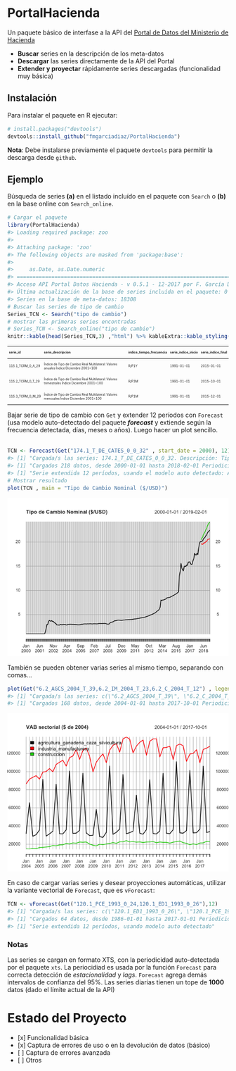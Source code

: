 
<!-- README.md is generated from README.Rmd. Please edit that file -->

# PortalHacienda

Un paquete básico de interfase a la API del [Portal de Datos del
Ministerio de Hacienda](https://www.minhacienda.gob.ar/datos/)

  - **Buscar** series en la descripción de los meta-datos
  - **Descargar** las series directamente de la API del Portal
  - **Extender y proyectar** rápidamente series descargadas
    (funcionalidad muy básica)

## Instalación

Para instalar el paquete en R ejecutar:

``` r
# install.packages("devtools")
devtools::install_github("fmgarciadiaz/PortalHacienda")
```

**Nota**: Debe instalarse previamente el paquete `devtools` para
permitir la descarga desde `github`.

## Ejemplo

Búsqueda de series **(a)** en el listado incluído en el paquete con
`Search` o **(b)** en la base online con `Search_online`.

``` r
# Cargar el paquete
library(PortalHacienda)
#> Loading required package: zoo
#> 
#> Attaching package: 'zoo'
#> The following objects are masked from 'package:base':
#> 
#>     as.Date, as.Date.numeric
#> =============================================================================
#> Acceso API Portal Datos Hacienda - v 0.5.1 - 12-2017 por F. García Díaz
#> Última actualización de la base de series incluída en el paquete: 0 días
#> Series en la base de meta-datos: 18308
# Buscar las series de tipo de cambio
Series_TCN <- Search("tipo de cambio")         
# mostrar las primeras series encontradas
# Series_TCN <- Search_online("tipo de cambio")         
knitr::kable(head(Series_TCN,3) ,"html") %>% kableExtra::kable_styling(font_size = 7)    
```

<table class="table" style="font-size: 7px; margin-left: auto; margin-right: auto;">

<thead>

<tr>

<th style="text-align:left;">

serie\_id

</th>

<th style="text-align:left;">

serie\_descripcion

</th>

<th style="text-align:left;">

indice\_tiempo\_frecuencia

</th>

<th style="text-align:left;">

serie\_indice\_inicio

</th>

<th style="text-align:left;">

serie\_indice\_final

</th>

</tr>

</thead>

<tbody>

<tr>

<td style="text-align:left;">

115.1\_TCRM\_0\_A\_29

</td>

<td style="text-align:left;">

Índice de Tipo de Cambio Real Multilateral: Valores anuales Índice
Diciembre 2001=100

</td>

<td style="text-align:left;">

R/P1Y

</td>

<td style="text-align:left;">

1991-01-01

</td>

<td style="text-align:left;">

2015-01-01

</td>

</tr>

<tr>

<td style="text-align:left;">

115.2\_TCRM\_0\_T\_29

</td>

<td style="text-align:left;">

Índice de Tipo de Cambio Real Multilateral: Valores trimestrales Índice
Diciembre 2001=100

</td>

<td style="text-align:left;">

R/P3M

</td>

<td style="text-align:left;">

1991-01-01

</td>

<td style="text-align:left;">

2015-10-01

</td>

</tr>

<tr>

<td style="text-align:left;">

115.3\_TCRM\_0\_M\_29

</td>

<td style="text-align:left;">

Índice de Tipo de Cambio Real Multilateral: Valores mensuales Índice
Diciembre 2001=100

</td>

<td style="text-align:left;">

R/P1M

</td>

<td style="text-align:left;">

1991-01-01

</td>

<td style="text-align:left;">

2015-12-01

</td>

</tr>

</tbody>

</table>

Bajar serie de tipo de cambio con `Get` y extender 12 períodos con
`Forecast` (usa modelo auto-detectado del paquete ***forecast*** y
extiende según la frecuencia detectada, días, meses o años). Luego hacer
un plot sencillo.

``` r

TCN <- Forecast(Get("174.1_T_DE_CATES_0_0_32" , start_date = 2000), 12)       
#> [1] "Cargada/s las series: 174.1_T_DE_CATES_0_0_32. Descripción: Tipo de Cambio En $ equivalentes"
#> [1] "Cargados 218 datos, desde 2000-01-01 hasta 2018-02-01 Periodicidad estimada: monthly"
#> [1] "Serie extendida 12 períodos, usando el modelo auto detectado: ARIMA(0,2,1)(0,0,2)[12]"
# Mostrar resultado
plot(TCN , main = "Tipo de Cambio Nominal ($/USD)")
```

![](README-example2-1.png)<!-- -->

También se pueden obtener varias series al mismo tiempo, separando con
comas…

``` r
plot(Get("6.2_AGCS_2004_T_39,6.2_IM_2004_T_23,6.2_C_2004_T_12") , legend.loc = "topleft" , main = "VAB sectorial ($ de 2004)")
#> [1] "Cargada/s las series: c(\"6.2_AGCS_2004_T_39\", \"6.2_C_2004_T_12\", \"6.2_IM_2004_T_23\"). Descripción: c(\"Valor agregado bruto trimestral a precios de productor, de agricultura ganaderia caza y silvicultura en pesos de 2004\", \"Valor agregado bruto trimestral a precios de productor de construcción en pesos de 2004\", \"Valor agregado bruto trimestral a precios de productor de industria manufacturera en pesos de 2004\")"
#> [1] "Cargados 168 datos, desde 2004-01-01 hasta 2017-10-01 Periodicidad estimada: quarterly"
```

![](README-example3-1.png)<!-- -->

En caso de cargar varias series y desear proyecciones automáticas,
utilizar la variante vectorial de `Forecast`, que es `vForecast`:

``` r
TCN <- vForecast(Get("120.1_PCE_1993_0_24,120.1_ED1_1993_0_26"),12)
#> [1] "Cargada/s las series: c(\"120.1_ED1_1993_0_26\", \"120.1_PCE_1993_0_24\"). Descripción: c(\"Exportaciones de bienes en millones de dólares de 1993\", \"Poder de compra de las exportaciones de bienes en millones de dólares de 1993\")"
#> [1] "Cargados 64 datos, desde 1986-01-01 hasta 2017-01-01 Periodicidad estimada: yearly"
#> [1] "Serie extendida 12 períodos, usando modelo auto detectado"
```

### Notas

Las series se cargan en formato XTS, con la periodicidad auto-detectada
por el paquete `xts`. La periocidiad es usada por la función `Forecast`
para correcta detección de *estacionalidad* y *lags*. `Forecast` agrega
demás intervalos de confianza del 95%. Las series diarias tienen un tope
de **1000** datos (dado el límite actual de la API)

# Estado del Proyecto

  - \[x\] Funcionalidad básica
  - \[x\] Captura de errores de uso o en la devolución de datos (básico)
  - \[ \] Captura de errores avanzada
  - \[ \] Otros
